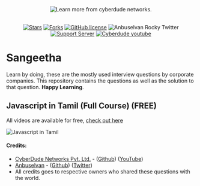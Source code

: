 <div align="center">
   <img src="./assets/img/header.svg" alt="Learn more from cyberdude networks."/>
   
<br> 
<br>

[![Stars](https://img.shields.io/github/stars/anburocky3/javascript-interview-questions)](https://github.com/anburocky3/javascript-interview-questions)
[![Forks](https://img.shields.io/github/forks/anburocky3/javascript-interview-questions)](https://github.com/anburocky3/javascript-interview-questions)
[![GitHub license](https://img.shields.io/github/license/anburocky3/javascript-interview-questions)](https://github.com/anburocky3/javascript-interview-questions)
![Anbuselvan Rocky Twitter](https://img.shields.io/twitter/url?style=social&url=https%3A%2F%2Fgithub.com%2Fanburocky3%2Fjavascript-interview-questions)
[![Support Server](https://img.shields.io/discord/742347296091537448.svg?label=Discord&logo=Discord&colorB=7289da)](https://discord.gg/6ktMR65YMy)
[![Cyberdude youtube](https://img.shields.io/youtube/channel/subscribers/UCteUj8bL1ppZcS70UCWrVfw?style=social)](https://www.youtube.com/c/cyberdudenetworks)

</div>

# Sangeetha

Learn by doing, these are the mostly used interview questions by corporate companies. This repository contains the questions as well as the solution to that question. **Happy Learning**.

<div style="width:100%">
   
<!-- | S.No | Topics                | Video Links | Questions                                | Solution                                 |
| ---- | --------------------- | ----------- | ---------------------------------------- | ---------------------------------------- |
| 1    | Javascript Objects    | [Videos](https://www.youtube.com/watch?v=iKD8RZoXrLQ&list=PL73Obo20O_7ihsIM5K-hHYPrcqkkdQcLa&index=36) | N.A                                      | N.A                                      |
| 2    | Javascript Arrays     | [Videos](https://www.youtube.com/watch?v=iKD8RZoXrLQ&list=PL73Obo20O_7ihsIM5K-hHYPrcqkkdQcLa&index=50) | [View](./javascript-arrays/questions.md) | [View](./javascript-arrays/solutions.md) |
| 3    | Javascript Functions  | [Videos](https://www.youtube.com/watch?v=iKD8RZoXrLQ&list=PL73Obo20O_7ihsIM5K-hHYPrcqkkdQcLa&index=70) | N.A                                      | N.A                                      | -->

</div>

## Javascript in Tamil (Full Course) (FREE)

All videos are available for free, [check out here](https://www.youtube.com/c/cyberdudenetworks)

![Javascript in Tamil](https://user-images.githubusercontent.com/15264938/121434190-952f8c80-c99a-11eb-84d1-c62749fdda2a.png)

#### Credits:

- [CyberDude Networks Pvt. Ltd.](https://cyberdudenetworks.com) - ([Github](https://github.com/orgs/CyberdudeNetworks/)) ([YouTube](https://youtube.com/c/cyberdudenetworks))
- [Anbuselvan](https://facebook.com/anburocky3) - ([Github](https://github.com/orgs/CyberdudeNetworks/)) ([Twitter](https://twitter.com/anbuselvanrocky))
- All credits goes to respective owners who shared these questions with the world.
